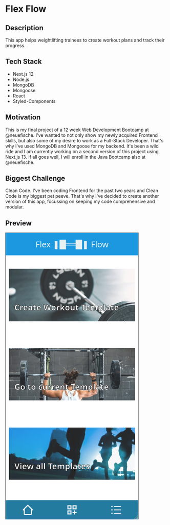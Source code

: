 # Flex Flow

## Description

This app helps weightlifting trainees to create workout plans and track their progress.

## Tech Stack

- Next.js 12
- Node.js
- MongoDB
- Mongoose
- React
- Styled-Components

## Motivation

This is my final project of a 12 week Web Development Bootcamp at @neuefische.
I've wanted to not only show my newly acquired Frontend skills, but also some
of my desire to work as a Full-Stack Developer. That's why I've used MongoDB
and Mongoose for my backend. It's been a wild ride and I am currently working
on a second version of this project using Next.js 13.
If all goes well, I will enroll in the Java Bootcamp also at @neuefische.

## Biggest Challenge

Clean Code. I've been coding Frontend for the past two years and Clean Code
is my biggest pet peeve. That's why I've decided to create another version of
this app, focussing on keeping my code comprehensive and modular.

## Preview

![Preview of my app's home screen](/public/iphone_xr.png)
